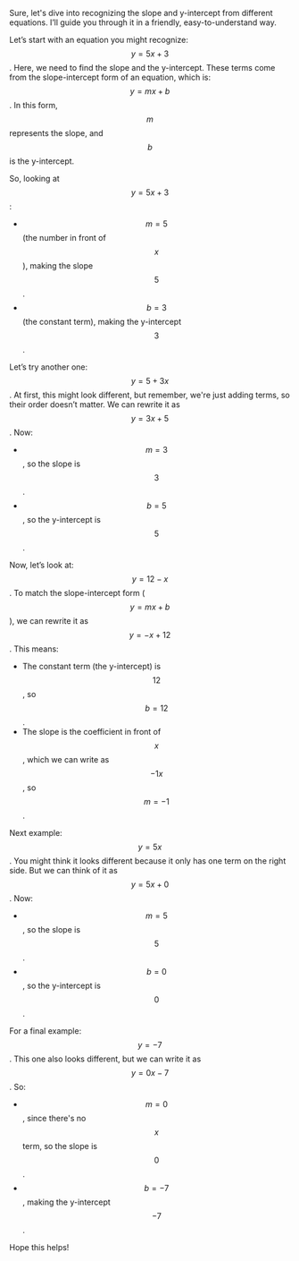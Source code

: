 Sure, let's dive into recognizing the slope and y-intercept from different equations. I’ll guide you through it in a friendly, easy-to-understand way.

Let’s start with an equation you might recognize: $$y = 5x + 3$$. Here, we need to find the slope and the y-intercept. These terms come from the slope-intercept form of an equation, which is: $$y = mx + b$$. In this form, $$m$$ represents the slope, and $$b$$ is the y-intercept.

So, looking at $$y = 5x + 3$$:
- $$m = 5$$ (the number in front of $$x$$), making the slope $$5$$.
- $$b = 3$$ (the constant term), making the y-intercept $$3$$.

Let’s try another one: $$y = 5 + 3x$$. At first, this might look different, but remember, we're just adding terms, so their order doesn’t matter. We can rewrite it as $$y = 3x + 5$$. Now:
- $$m = 3$$, so the slope is $$3$$.
- $$b = 5$$, so the y-intercept is $$5$$.

Now, let’s look at: $$y = 12 - x$$. To match the slope-intercept form ($$y = mx + b$$), we can rewrite it as $$y = -x + 12$$. This means:
- The constant term (the y-intercept) is $$12$$, so $$b = 12$$.
- The slope is the coefficient in front of $$x$$, which we can write as $$-1x$$, so $$m = -1$$.

Next example: $$y = 5x$$. You might think it looks different because it only has one term on the right side. But we can think of it as $$y = 5x + 0$$. Now:
- $$m = 5$$, so the slope is $$5$$.
- $$b = 0$$, so the y-intercept is $$0$$.

For a final example: $$y = -7$$. This one also looks different, but we can write it as $$y = 0x - 7$$. So:
- $$m = 0$$, since there's no $$x$$ term, so the slope is $$0$$.
- $$b = -7$$, making the y-intercept $$-7$$.

Hope this helps!